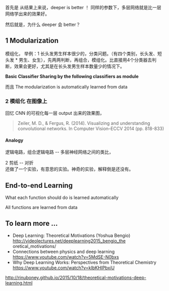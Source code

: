 

首先是 从结果上来说，deeper is better ！
同样的参数下，多层网络就是比一层网络学出来的效果好。

然后就是，为什么 deeper 会 better？


## 1 Modularization

模组化， 举例：1 长头发男生样本很少的，分类问题。（有四个类别，长头发、短头发 * 男生、女生），先两两判断，再组合，模组化。比直接用4个分类器去判断，效果会更好，尤其是在长头发男生样本数量少的情况下。

**Basic Classifier Sharing by the following classifiers as module**

而且 The modularization is automatically learned from data


### 2 模组化 在图像上
回忆 CNN 的可视化每一层 output 出来的效果图，
> Zeiler, M. D., & Fergus, R. (2014). Visualizing and understanding convolutional networks. In Computer Vision–ECCV 2014 (pp. 818-833)

#### Analogy
逻辑电路，组合逻辑电路 -- 多层神经网络之间的类比，

2 剪纸 -- 对折  
还做了一个实验，有意思的实验。神奇的实验，解释倒是还没有。


## End-to-end Learning
What each function should do is learned automatically

All functions are learned from data



## To learn more ...
* Deep Learning: Theoretical Motivations (Yoshua Bengio)
http://videolectures.net/deeplearning2015_bengio_the
oretical_motivations/
* Connections between physics and deep learning
https://www.youtube.com/watch?v=5MdSE-N0bxs
* Why Deep Learning Works: Perspectives from Theoretical
Chemistry
https://www.youtube.com/watch?v=kIbKHIPbxiU

http://rinuboney.github.io/2015/10/18/theoretical-motivations-deep-learning.html













